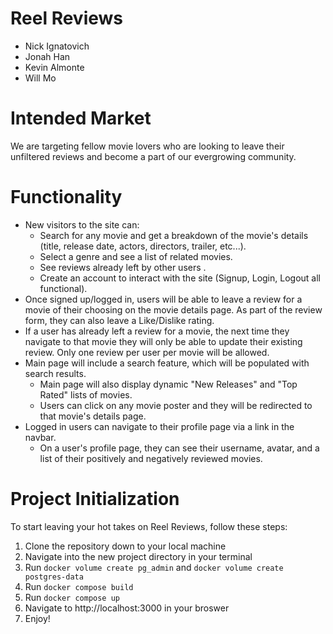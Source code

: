<!-- ## Project Documentation

Please put any and all documentation for your project in this folder. Other than the documents that are required at the end of week 13, feel free to organize this however your group sees fit. -->

# Reel Reviews

- Nick Ignatovich
- Jonah Han
- Kevin Almonte
- Will Mo

# Intended Market

We are targeting fellow movie lovers who are looking to leave their unfiltered reviews and become a part
of our evergrowing community.

# Functionality

- New visitors to the site can:
  - Search for any movie and get a breakdown of the movie's details (title, release date, actors, directors, trailer, etc...).
  - Select a genre and see a list of related movies.
  - See reviews already left by other users .
  - Create an account to interact with the site (Signup, Login, Logout all functional).
- Once signed up/logged in, users will be able to leave a review for a movie of their choosing on the movie details page. As part of the review form, they can also leave a Like/Dislike rating.
- If a user has already left a review for a movie, the next time they navigate to that movie they will only be able to update their existing review. Only one review per user per movie will be allowed.
- Main page will include a search feature, which will be populated with search results.
  - Main page will also display dynamic "New Releases" and "Top Rated" lists of movies.
  - Users can click on any movie poster and they will be redirected to that movie's details page.
- Logged in users can navigate to their profile page via a link in the navbar.
  - On a user's profile page, they can see their username, avatar, and a list of their positively and negatively reviewed movies.

# Project Initialization

To start leaving your hot takes on Reel Reviews, follow these steps:

1. Clone the repository down to your local machine
2. Navigate into the new project directory in your terminal
3. Run `docker volume create pg_admin` and `docker volume create postgres-data`
4. Run `docker compose build`
5. Run `docker compose up`
6. Navigate to http://localhost:3000 in your broswer
7. Enjoy!
